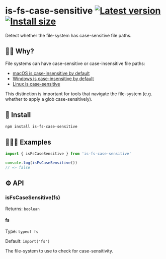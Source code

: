 # is-fs-case-sensitive [![Latest version](https://badgen.net/npm/v/is-fs-case-sensitive)](https://npm.im/is-fs-case-sensitive) [![Install size](https://packagephobia.now.sh/badge?p=is-fs-case-sensitive)](https://packagephobia.now.sh/result?p=is-fs-case-sensitive)

Detect whether the file-system has case-sensitive file paths.

## 🙋‍♂️ Why?
File systems can have case-sensitive or case-insensitive file paths:

- [macOS is case-insensitive by default](https://support.apple.com/guide/disk-utility/file-system-formats-dsku19ed921c/mac#dsku127e6e61)
- [Windows is case-insensitive by default](https://learn.microsoft.com/en-us/windows/wsl/case-sensitivity)
- [Linux is case-sensitive](https://stackoverflow.com/a/26300931/911407)

This distinction is important for tools that navigate the file-system (e.g. whether to apply a glob case-sensitively).

## 🚀 Install
```sh
npm install is-fs-case-sensitive
```

## 👨🏻‍🏫 Examples

```ts
import { isFsCaseSensitive } from 'is-fs-case-sensitive'

console.log(isFsCaseSensitive())
// => false
```

## ⚙️ API

### isFsCaseSensitive(fs)

Returns: `boolean`

#### fs
Type: `typeof fs`

Default: `import('fs')`

The file-system to use to check for case-sensitivity.
